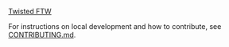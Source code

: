 <!--
Copyright (c) The TwistedFTW Team
See LICENSE for details.
-->

<a href="http://iffy.github.io/twistedftw">Twisted FTW</a>

For instructions on local development and how to contribute, see
[CONTRIBUTING.md](CONTRIBUTING.md).